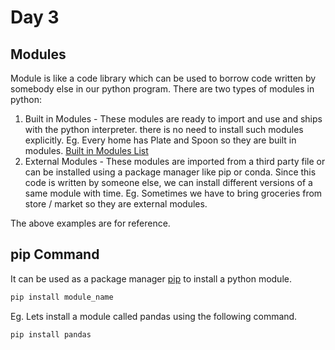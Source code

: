 # Day 3

## Modules

Module is like a code library which can be used to borrow code written by somebody else in our python program. There are two types of modules in python:

1. Built in Modules - These modules are ready to import and use and ships with the python interpreter. there is no need to install such modules explicitly. Eg. Every home has Plate and Spoon so they are built in modules. [Built in Modules List](https://docs.python.org/3/py-modindex.html)
2. External Modules - These modules are imported from a third party file or can be installed using a package manager like pip or conda. Since this code is written by someone else, we can install different versions of a same module with time. Eg. Sometimes we have to bring groceries from store / market so they are external modules.

The above examples are for reference.

## pip Command

It can be used as a package manager [pip](https://pip.pypa.io/en/stable/) to install a python module.

```Python
pip install module_name
```

Eg. Lets install a module called pandas using the following command.

```Python
pip install pandas
```
